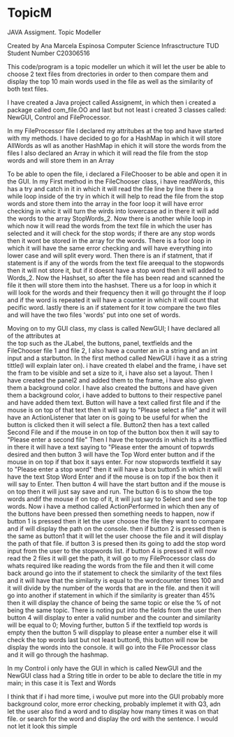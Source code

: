 # TopicM
JAVA Assigment. Topic Modeller

Created by Ana Marcela Espinosa 
Computer Science Infrasctructure TUD
Student Number C20306516


This code/program is a topic modeller un which it will let the user be able to choose
2 text files from drectories in order to then compare them and display the top 10 main words used 
in the file as well as the similarity of both text files. 

I have created a Java project called Assignemt, in which then i created a package called 
com_file.OO and last but not least i created 3 classes called: NewGUI, Control and FileProcessor.

In my FileProcessor file I declared my attritubes at the top and have started with my methods. 
I have decided to go for a HashMap in which it will store AllWords as wll as another HashMap in ehich it will store the words from the files
I also declared an Array in which it will read the file from the stop words and will store them in 
an Array 

To be able to open the file, i declared a FileChooser to be able and open it in the GUI. 
In my First method in the FileChooser class, i have readWords, this has a try and catch in it in which it will read the file line by line
there is a while loop inside of the try in which it will help to read the file from the stop words
and store them into the array in the foor loop it will have error checking in whic it will turn the 
wirds into lowercase ad in there it will add the words to the array StopWords_2.
Now there is another while loop in which now it will read the words from the text file in which the 
user has selected and it will check for the stop words; if there are any stop words then it wont be 
stored in the array for the words. There is a foor loop in which it will have the same error 
checking and will have everything into lower case and will split every word. Then there is an if 
statment, that if statement is if any of the words from the text file areequal to the stopwords 
then it will not store it, but if it doesnt have a stop word then it will added to Words_2.
Now the Hashset, so after the file has been read and scanned the file it then will store them 
into the hashset. There us a for loop in which it will look for the words and their frequency 
then it will go throught the if loop and if the word is repeated it will have a counter in which 
it will count that pecific word. 
lastly there is an if statement for it tow compare the two files and will have the two files 
'words' put into one set of words.

Moving on to my GUI class, my class is called NewGUI; I have declared all of the attributes at  
the top such as the JLabel, the buttons, panel, textfields and the FileChooser file 1 and file 
2, I also have a counter an in a string and an int input and a starbutton. 
In the first method called NewGUI i have it as a string tittle(I will explain later on). i have 
created th elabel and the frame, i have set the fram to be visible and set a size to it, i have 
also set a layout. Then I have created the panel2 and added them to the frame, i have also given 
them a background color. 
I have also created the buttons and have given them a background color, i have added to buttons 
to their respective panel and have added them text. 
Button will have a text called first file and if the mouse is on top of that text then it will 
say to "Please select a file" and it will have an ActionListener that later on is going to be 
useful for when the button is clicked then it will select a file. 
Button2 then has a text called Second File and if the mouse in on top of the button box then it 
will say to "Please enter a second file"
Then I have the topwords in which its a textflied in there it will have a text saying to "Please 
enter the amount of topwrds desired and then button 3 will  have the Top Word enter button and 
if the mouse in on top if that box it says enter. For now stopwords textfield it say to "Please 
enter a stop word" then it will have a box button5 in which it will have the text Stop Word Enter and if 
the mouse is on top if the box then it will say to Enter. 
Then button 4 will have the start button and if the mouse is on top then it will just say save 
and run. The button 6 is to show the top words andif the mouse if on top of it, it will just say 
to Select and see the top words.
Now i have a method called ActionPerformed in which then any of the buttons have been pressed 
then something needs to happen, now if button 1 is pressed then it let the user choose the file 
they want to compare and if will display the path on the console. then if button 2 is pressed 
then is the same as button1 that it will let the user choose the file and it will display the 
path of that file.
if button 3 is presed then its going to add the stop word input from the user to the stopwords 
list.
if button 4 is pressed it will now read the 2 files it will get the path, it will go to my 
FileProcessor class do whats required like reading the words from the file and then it will come 
back around go into the if statement to check the similarity of the text files and it will have 
that the similarity is equal to the wordcounter times 100 and it will divide by the number of 
the words that are in the file. and then it will go into another if statement in which if the 
similarity is greater than 45% then it will display the chance of being the same topic or else 
the % of not being the same topic.
There is noting put into the fields from the user then button 4 will display to enter a valid 
number and the counter and similarity will be equal to 0;
Moving further, button 5 if the textfield top words is empty then the button 5 will dispplay to 
please enter a number else it will check the top words
last but not least button6, this button will now be display the words into the console. it will 
go into the File Processor class and it will go through the hashmap. 


In my Control i only have the GUI in which is called NewGUI and the NewGUI class had a String 
title in order to be able to declare the title in my main; in this case it is Text and Words




I think that if i had more time, i woulve put more into the GUI probably more background color, 
more error checking, probably implemet it with Q3, adn let the user also find a word and to 
display how many times it was on that file. or search for the word and display the ord with the 
sentence. I would not let it look this simple




